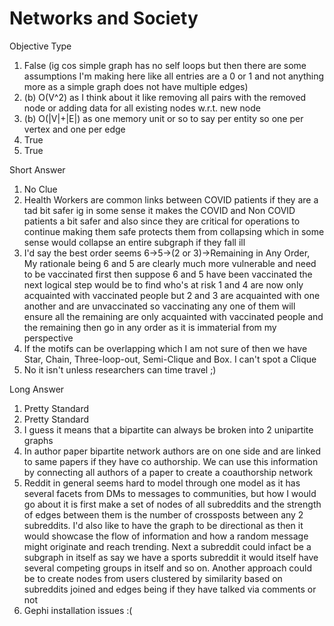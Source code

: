 # Networks and Society

Objective Type

1) False (ig cos simple graph has no self loops but then there are some assumptions I'm making here like all entries are a 0 or 1 and not anything more as a simple graph does not have multiple edges)
2) (b) O(V^2) as I think about it like removing all pairs with the removed node or adding data for all existing nodes w.r.t. new node
3) (b) O(|V|+|E|) as one memory unit or so to say per entity so one per vertex and one per edge
4) True
5) True

Short Answer

1) No Clue
2) Health Workers are common links between COVID patients if they are a tad bit safer ig in some sense it makes the COVID and Non COVID patients a bit safer and also since they are critical for operations to continue making them safe protects them from collapsing which in some sense would collapse an entire subgraph if they fall ill
3) I'd say the best order seems 6->5->(2 or 3)->Remaining in Any Order, My rationale being 6 and 5 are clearly much more vulnerable and need to be vaccinated first then suppose 6 and 5 have been vaccinated the next logical step would be to find who's at risk 1 and 4 are now only acquainted with vaccinated people but 2 and 3 are acquainted with one another and are unvaccinated so vaccinating any one of them will ensure all the remaining are only acquainted with vaccinated people and the remaining then go in any order as it is immaterial from my perspective
4) If the motifs can be overlapping which I am not sure of then we have Star, Chain, Three-loop-out, Semi-Clique and Box. I can't spot a Clique
5) No it isn't unless researchers can time travel ;)
   
Long Answer
1) Pretty Standard
2) Pretty Standard
3) I guess it means that a bipartite can always be broken into 2 unipartite graphs
4) In author paper bipartite network authors are on one side and are linked to same papers if they have co authorship. We can use this information by connecting all authors of a paper to create a coauthorship network 
5) Reddit in general seems hard to model through one model as it has several facets from DMs to messages to communities, but how I would go about it is first make a set of nodes of all subreddits and the strength of edges between them is the number of crossposts between any 2 subreddits. I'd also like to have the graph to be directional as then it would showcase the flow of information and how a random message might originate and reach trending. Next a subreddit could infact be a subgraph in itself as say we have a sports subreddit it would itself have several competing groups in itself and so on. Another approach could be to create nodes from users clustered by similarity based on subreddits joined and edges being if they have talked via comments or not
6) Gephi installation issues :(
